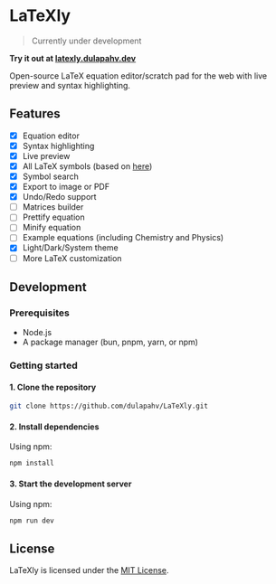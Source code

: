 # LaTeXly

> Currently under development

**Try it out at [latexly.dulapahv.dev](https://latexly.dulapahv.dev)**

Open-source LaTeX equation editor/scratch pad for the web with live preview and syntax highlighting.

## Features

- [x] Equation editor
- [x] Syntax highlighting
- [x] Live preview
- [x] All LaTeX symbols (based on [here](https://www.math.uci.edu/~xiangwen/pdf/LaTeX-Math-Symbols.pdf))
- [x] Symbol search
- [x] Export to image or PDF
- [x] Undo/Redo support
- [ ] Matrices builder
- [ ] Prettify equation
- [ ] Minify equation
- [ ] Example equations (including Chemistry and Physics)
- [x] Light/Dark/System theme
- [ ] More LaTeX customization

## Development

### Prerequisites

- Node.js
- A package manager (bun, pnpm, yarn, or npm)

### Getting started

#### 1. Clone the repository

```bash
git clone https://github.com/dulapahv/LaTeXly.git
```

#### 2. Install dependencies

Using npm:

```bash
npm install
```

#### 3. Start the development server

Using npm:

```bash
npm run dev
```

## License

LaTeXly is licensed under the [MIT License](LICENSE).
